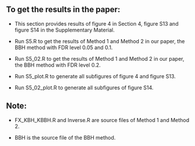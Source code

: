 
## To get the results in the paper:

* This section provides results of figure 4 in Section 4, figure S13 and figure S14 in the Supplementary Material.

* Run S5.R to get the results of Method 1 and Method 2 in our paper, the BBH method with FDR level 0.05 and 0.1.

* Run S5_02.R to get the results of Method 1 and Method 2 in our paper, the BBH method with FDR level 0.2.

* Run S5_plot.R to generate all subfigures of figure 4 and figure S13.

* Run S5_02_plot.R to generate all subfigures of figure S14.

## Note:

* FX_KBH_KBBH.R and Inverse.R are source files of Method 1 and Method 2.

* BBH is the source file of the BBH method.
